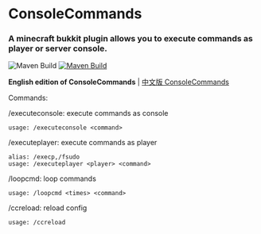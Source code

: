 # ConsoleCommands
### A minecraft bukkit plugin allows you to execute commands as player or server console.
![Maven Build](https://github.com/MessyCraft/ConsoleCommands/actions/workflows/maven.yml)
    <a href="https://github.com/MessyCraft/ConsoleCommands/actions/workflows/maven.yml">
        <img alt="Maven Build" src="https://github.com/MessyCraft/ConsoleCommands/actions/workflows/maven.yml/badge.svg"/>
    </a>
</div>
  

**English edition of ConsoleCommands** | [中文版 ConsoleCommands](https://github.com/MessyCraft/ConsoleCommands-zh_CN/)

  
Commands:

/executeconsole: execute commands as console

    usage: /executeconsole <command>

/executeplayer: execute commands as player

    alias: /execp,/fsudo
    usage: /executeplayer <player> <command>
    
/loopcmd: loop commands

    usage: /loopcmd <times> <command>

/ccreload: reload config
    
    usage: /ccreload
